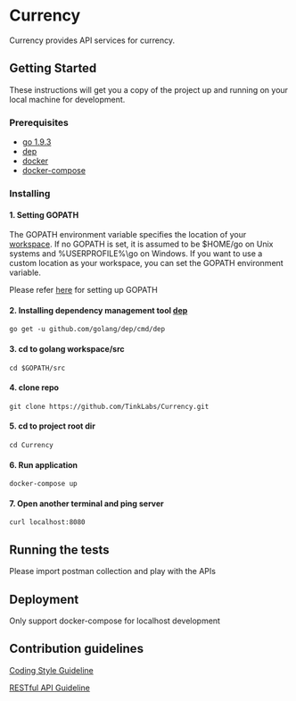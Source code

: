 # Currency

Currency provides API services for currency. 

## Getting Started

These instructions will get you a copy of the project up and running on your local machine for development.

### Prerequisites

* [go 1.9.3](https://golang.org/dl/)
* [dep](https://github.com/golang/dep)
* [docker](https://docs.docker.com/engine/installation/)
* [docker-compose](https://docs.docker.com/compose/install/)

### Installing

#### 1. Setting GOPATH

The GOPATH environment variable specifies the location of your [workspace](https://golang.org/doc/code.html#Workspaces). 
If no GOPATH is set, it is assumed to be $HOME/go on Unix systems and %USERPROFILE%\go on Windows. 
If you want to use a custom location as your workspace, you can set the GOPATH environment variable.

Please refer [here](https://github.com/golang/go/wiki/SettingGOPATH) for setting up GOPATH 

#### 2. Installing dependency management tool [dep](https://github.com/golang/dep)

```
go get -u github.com/golang/dep/cmd/dep
```

#### 3. cd to golang workspace/src

```
cd $GOPATH/src
```

#### 4. clone repo

```
git clone https://github.com/TinkLabs/Currency.git
```

#### 5. cd to project root dir

```
cd Currency
```

#### 6. Run application

```
docker-compose up
```

#### 7. Open another terminal and ping server

```
curl localhost:8080
```

## Running the tests

Please import postman collection and play with the APIs

## Deployment

Only support docker-compose for localhost development

## Contribution guidelines

[Coding Style Guideline](https://github.com/golang/go/wiki/CodeReviewComments)

[RESTful API Guideline](https://github.com/Microsoft/api-guidelines/blob/vNext/Guidelines.md)